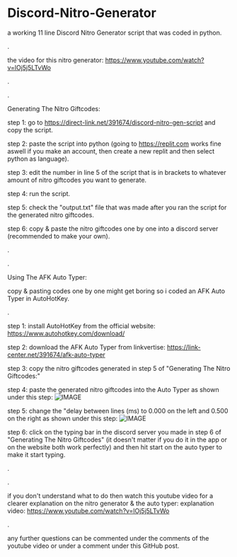 # Discord-Nitro-Generator
a working 11 line Discord Nitro Generator script that was coded in python.

.

the video for this nitro generator: https://www.youtube.com/watch?v=lOj5j5LTvWo

.

.

Generating The Nitro Giftcodes:

step 1: go to https://direct-link.net/391674/discord-nitro-gen-script and copy the script.

step 2: paste the script into python (going to https://replit.com works fine aswell if you make an account, then create a new replit and then select python as language).

step 3: edit the number in line 5 of the script that is in brackets to whatever amount of nitro giftcodes you want to generate.

step 4: run the script.

step 5: check the "output.txt" file that was made after you ran the script for the generated nitro giftcodes.

step 6: copy & paste the nitro giftcodes one by one into a discord server (recommended to make your own).

.

.

Using The AFK Auto Typer:

copy & pasting codes one by one might get boring so i coded an AFK Auto Typer in AutoHotKey.

.

step 1: install AutoHotKey from the official website: https://www.autohotkey.com/download/ 

step 2: download the AFK Auto Typer from linkvertise: https://link-center.net/391674/afk-auto-typer

step 3: copy the nitro giftcodes generated in step 5 of "Generating The Nitro Giftcodes:"

step 4: paste the generated nitro giftcodes into the Auto Typer as shown under this step:
![IMAGE](https://user-images.githubusercontent.com/96903540/150063089-f7f4d44e-7b87-4857-a380-f6fcb29146b2.PNG)

step 5: change the "delay between lines (ms) to 0.000 on the left and 0.500 on the right as shown under this step:
![IMAGE](https://user-images.githubusercontent.com/96903540/150063387-c624585e-df60-4817-8c40-7aaf736563a1.PNG)

step 6: click on the typing bar in the discord server you made in step 6 of "Generating The Nitro Giftcodes" (it doesn't matter if you do it in the app or on the website both work perfectly) and then hit start on the auto typer to make it start typing.

.

.

if you don't understand what to do then watch this youtube video for a clearer explanation on the nitro generator & the auto typer:
explanation video: https://www.youtube.com/watch?v=lOj5j5LTvWo 

.

any further questions can be commented under the comments of the youtube video or under a comment under this GitHub post.
